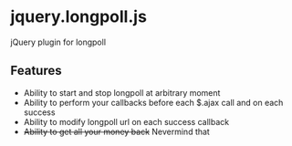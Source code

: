 jquery.longpoll.js
==================

jQuery plugin for longpoll

Features
--------

  * Ability to start and stop longpoll at arbitrary moment
  * Ability to perform your callbacks before each $.ajax call and on each success
  * Ability to modify longpoll url on each success callback
  * <s>Ability to get all your money back</s> Nevermind that
  
